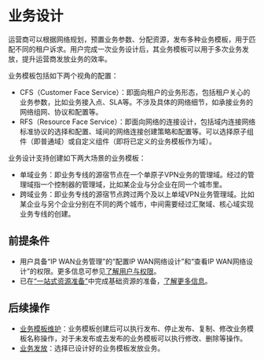 # 业务设计
运营商可以根据网络规划，预置业务参数、分配资源，发布多种业务模板，用于匹配不同的租户诉求。用户完成一次业务设计后，其业务模板可以用于多次业务发放，提升运营商发放业务的效率。

业务模板包括如下两个视角的配置：
- CFS（Customer Face Service）：即面向租户的业务形态，包括租户关心的业务参数，比如业务接入点、SLA等。不涉及具体的网络细节，如承接业务的网络组网、协议和配置等。
- RFS（Resource Face Service）：即面向网络的连接设计，包括域内连接网络标准协议的选择和配置、域间的网络连接创建策略和配置等。可以选择原子组件（即普通域）或自定义组件（即将已定义的业务模板作为域）。

业务设计支持创建如下两大场景的业务模板：
- 单域业务：即业务专线的源宿节点在一个单原子VPN业务的管理域。经过的管理域指一个控制器的管理域，比如某企业与分企业在同一个城市里。
- 跨域业务：即业务专线的源宿节点跨过两个及以上单域VPN业务管理域。比如某企业与另个企业分别在不同的两个城市，中间需要经过汇聚域、核心域实现业务专线的创建。

## 前提条件
- 用户具备“IP WAN业务管理”的“配置IP WAN网络设计”和“查看IP WAN网络设计”的权限。更多信息可参见[了解用户与权限](/hedex/hedex.do?lib=ies_control_zh&id=AdminConsoleHome_002&locale=zh-cn "")。
- 已在[“一站式资源准备”](/basereswebsite/navigation.html?navg=accessSystem "")中完成基础资源的准备，[了解更多信息](/hedex/hedex.do?lib=ies_control_zh&id=AdminConsoleHome_002&locale=zh-cn "")。

## 后续操作
- [业务模板维护](/vpndesignwebsite/manage/index.html?agencyId=1&locale=zh-cn "")：业务模板创建后可以执行发布、停止发布、复制、修改业务模板名称操作，对于未发布或去发布的业务模板可以执行修改、删除等操作。
- [业务发放](/ui/wansolution/v1/pages/provision.html?showMenu=false&agencyId=1&locale=zh-cn "")：选择已设计好的业务模板发放业务。
